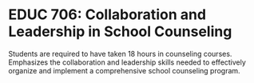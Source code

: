 # EDUC 706: Collaboration and Leadership in School Counseling

Students are required to have taken 18 hours in counseling courses. Emphasizes the collaboration and leadership skills needed to effectively organize and implement a comprehensive school counseling program.